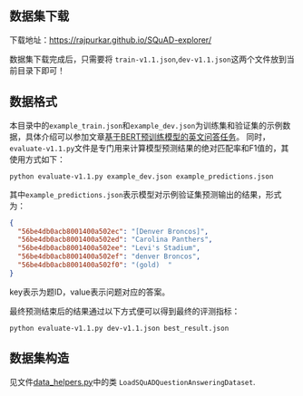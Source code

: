 ## 数据集下载
下载地址：https://rajpurkar.github.io/SQuAD-explorer/

数据集下载完成后，只需要将 `train-v1.1.json`,`dev-v1.1.json`这两个文件放到当前目录下即可！


## 数据格式

本目录中的`example_train.json`和`example_dev.json`为训练集和验证集的示例数据，具体介绍可以参加文章[基于BERT预训练模型的英文问答任务](../../README-zh-CN.md)。
同时，`evaluate-v1.1.py`文件是专门用来计算模型预测结果的绝对匹配率和F1值的，其使用方式如下：
```shell
python evaluate-v1.1.py example_dev.json example_predictions.json
```
其中`example_predictions.json`表示模型对示例验证集预测输出的结果，形式为：
```json
{
  "56be4db0acb8001400a502ec": "[Denver Broncos]",
  "56be4db0acb8001400a502ed": "Carolina Panthers",
  "56be4db0acb8001400a502ee": "Levi's Stadium",
  "56be4db0acb8001400a502ef": "denver Broncos",
  "56be4db0acb8001400a502f0": "(gold)  "
}
```
key表示为题ID，value表示问题对应的答案。

最终预测结束后的结果通过以下方式便可以得到最终的评测指标：
```shell
python evaluate-v1.1.py dev-v1.1.json best_result.json
```



## 数据集构造
见文件[data_helpers.py](../../utils/data_helpers.py)中的类 `LoadSQuADQuestionAnsweringDataset`.


